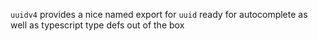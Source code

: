 `uuidv4` provides a nice named export for `uuid` ready for autocomplete as well as typescript type defs out of the box
